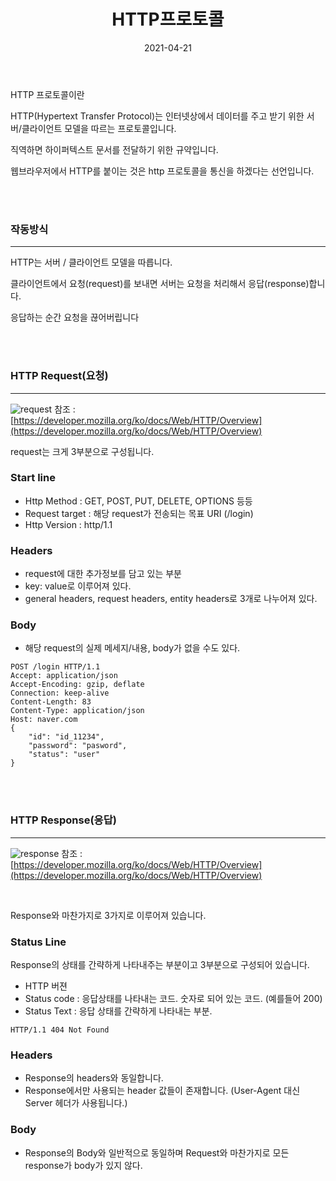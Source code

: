 ﻿---
title: "HTTP프로토콜"
excerpt: "HTTP프로토콜"

categories:
  - CS
tags:
  - [CS]

permalink: /CS/http-protocol/

toc: true
toc_sticky: true

date: 2021-04-21
last_modified_at: 2021-04-21
---

HTTP 프로토콜이란

HTTP(Hypertext Transfer Protocol)는 인터넷상에서 데이터를 주고 받기 위한 서버/클라이언트 모델을 따르는 프로토콜입니다.

직역하면 하이퍼텍스트 문서를 전달하기 위한 규약입니다.

웹브라우저에서 HTTP를 붙이는 것은 http 프로토콜을 통신을 하겠다는 선언입니다.

<BR>
<br>

### 작동방식
---
HTTP는 서버 / 클라이언트 모델을 따릅니다.

클라이언트에서 요청(request)를 보내면 서버는 요청을 처리해서 응답(response)합니다.

응답하는 순간 요청을 끊어버립니다

<br>
<br>

### HTTP Request(요청)
----------
![request](https://user-images.githubusercontent.com/66049273/115560768-ddfa8b80-a2ef-11eb-8242-d8f4fdc4296e.png)
참조 : [https://developer.mozilla.org/ko/docs/Web/HTTP/Overview](https://developer.mozilla.org/ko/docs/Web/HTTP/Overview)

request는 크게 3부분으로 구성됩니다.

### Start line

- Http Method : GET, POST, PUT, DELETE, OPTIONS 등등
- Request target : 해당 request가 전송되는 목표 URI (/login)
- Http Version : http/1.1

  

### Headers

-  request에 대한 추가정보를 담고 있는 부분
- key: value로 이루어져 있다.
- general headers, request headers, entity headers로 3개로 나누어져 있다.

  

### Body

- 해당 request의 실제 메세지/내용, body가 없을 수도 있다.

```http
POST /login HTTP/1.1
Accept: application/json
Accept-Encoding: gzip, deflate
Connection: keep-alive
Content-Length: 83
Content-Type: application/json
Host: naver.com
{
	"id": "id_11234",
	"password": "pasword",
	"status": "user"
}
```

<br>
<br>

### HTTP Response(응답)
---
![response](https://user-images.githubusercontent.com/66049273/115561318-6a0cb300-a2f0-11eb-8fc6-b4f15699c6e6.png)
참조 : [https://developer.mozilla.org/ko/docs/Web/HTTP/Overview](https://developer.mozilla.org/ko/docs/Web/HTTP/Overview)

<br>


Response와 마찬가지로 3가지로 이루어져 있습니다.

### Status Line

Response의 상태를 간략하게 나타내주는 부분이고 3부분으로 구성되어 있습니다.

-   HTTP 버젼
-   Status code : 응답상태를 나타내는 코드. 숫자로 되어 있는 코드. (예를들어 200)
-   Status Text : 응답 상태를 간략하게 나타내는 부분.

```http
HTTP/1.1 404 Not Found
```

  

### Headers

-   Response의 headers와 동일합니다.
-   Response에서만 사용되는 header 값들이 존재합니다. (User-Agent 대신 Server 헤더가 사용됩니다.)

  

### Body

-   Response의 Body와 일반적으로 동일하며 Request와 마찬가지로 모든 response가 body가 있지 않다.
<!--stackedit_data:
eyJoaXN0b3J5IjpbMjA2NDUxMjM1Ml19
-->